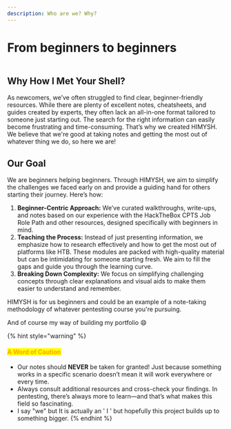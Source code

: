 ```yaml
---
description: Who are we? Why?
---
```


# From beginners to beginners

<figure><img src=".gitbook/assets/DALL·E 2025-01-16 20.54.20 - A cybersecurity-themed logo for &#x27;How I Met Your Shell&#x27; with a binary code background and a red-and-black color scheme. The design features a hacker-st.webp" alt=""><figcaption></figcaption></figure>



## Why How I Met Your Shell?

As newcomers, we’ve often struggled to find clear, beginner-friendly resources. While there are plenty of excellent notes, cheatsheets, and guides created by experts, they often lack an all-in-one format tailored to someone just starting out. The search for the right information can easily become frustrating and time-consuming. That’s why we created HIMYSH. We believe that we're good at taking notes and getting the most out of whatever thing we do, so here we are!

## Our Goal

We are beginners helping beginners. Through HIMYSH, we aim to simplify the challenges we faced early on and provide a guiding hand for others starting their journey. Here’s how:

1. **Beginner-Centric Approach:** We’ve curated walkthroughs, write-ups, and notes based on our experience with the HackTheBox CPTS Job Role Path and other resources, designed specifically with beginners in mind.
2. **Teaching the Process:** Instead of just presenting information, we emphasize how to research effectively and how to get the most out of platforms like HTB. These modules are packed with high-quality material but can be intimidating for someone starting fresh. We aim to fill the gaps and guide you through the learning curve.
3. **Breaking Down Complexity:** We focus on simplifying challenging concepts through clear explanations and visual aids to make them easier to understand and remember.

HIMYSH is for us beginners and could be an example of a note-taking methodology of whatever pentesting course you're pursuing.

And of course my way of building my portfolio :smile:

{% hint style="warning" %}
#### <mark style="color:orange;">A Word of Caution</mark>

* Our notes should **NEVER** be taken for granted! Just because something works in a specific scenario doesn’t mean it will work everywhere or every time.&#x20;
* Always consult additional resources and cross-check your findings. In pentesting, there’s always more to learn—and that’s what makes this field so fascinating.
* I say "we" but It is actually an ' I ' but hopefully this project builds up to something bigger.
{% endhint %}
